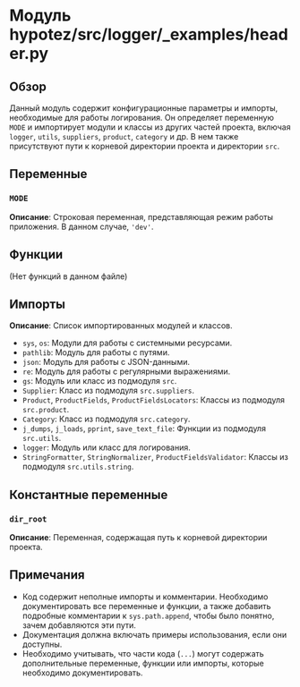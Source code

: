 # Модуль hypotez/src/logger/_examples/header.py

## Обзор

Данный модуль содержит конфигурационные параметры и импорты, необходимые для работы логирования. Он определяет переменную `MODE` и импортирует модули и классы из других частей проекта, включая `logger`, `utils`, `suppliers`, `product`, `category` и др.  В нем также присутствуют пути к корневой директории проекта и директории `src`.

## Переменные

### `MODE`

**Описание**: Строковая переменная, представляющая режим работы приложения. В данном случае, `'dev'`.

## Функции

(Нет функций в данном файле)

## Импорты

**Описание**: Список импортированных модулей и классов.

- `sys`, `os`: Модули для работы с системными ресурсами.
- `pathlib`: Модуль для работы с путями.
- `json`: Модуль для работы с JSON-данными.
- `re`: Модуль для работы с регулярными выражениями.
- `gs`: Модуль или класс из подмодуля `src`.
- `Supplier`: Класс из подмодуля `src.suppliers`.
- `Product`, `ProductFields`, `ProductFieldsLocators`: Классы из подмодуля `src.product`.
- `Category`: Класс из подмодуля `src.category`.
- `j_dumps`, `j_loads`, `pprint`, `save_text_file`: Функции из подмодуля `src.utils`.
- `logger`: Модуль или класс для логирования.
- `StringFormatter`, `StringNormalizer`, `ProductFieldsValidator`: Классы из подмодуля `src.utils.string`.


## Константные переменные

### `dir_root`

**Описание**: Переменная, содержащая путь к корневой директории проекта.


## Примечания

- Код содержит неполные импорты и комментарии.  Необходимо документировать все переменные и функции, а также добавить подробные комментарии к `sys.path.append`, чтобы было понятно, зачем добавляются эти пути.
- Документация должна включать примеры использования, если они доступны.
- Необходимо учитывать, что части кода (`...`) могут содержать дополнительные переменные, функции или импорты, которые необходимо документировать.